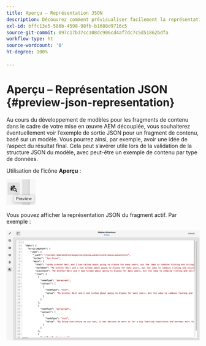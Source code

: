 ```yaml
---
title: Aperçu – Représentation JSON
description: Découvrez comment prévisualiser facilement la représentation JSON de vos fragments de contenu lors de la mise en œuvre de votre solution AEM découplée.
exl-id: bffc13e5-586b-4598-98fb-b1688d9716c5
source-git-commit: 097c17b37cc308dc906cd4af7dc7c5d51862bdfa
workflow-type: ht
source-wordcount: '0'
ht-degree: 100%

---
```


# Aperçu – Représentation JSON {#preview-json-representation}

Au cours du développement de modèles pour les fragments de contenu dans le cadre de votre mise en œuvre AEM découplée, vous souhaiterez éventuellement voir l’exemple de sortie JSON pour un fragment de contenu, basé sur un modèle. Vous pourrez ainsi, par exemple, avoir une idée de l’aspect du résultat final. Cela peut s’avérer utile lors de la validation de la structure JSON du modèle, avec peut-être un exemple de contenu par type de données.

Utilisation de l’icône **Aperçu** :

![Éditeur de fragment de contenu – onglet Aperçu](assets/cfm-preview-01.png)

Vous pouvez afficher la représentation JSON du fragment actif. Par exemple :

![Éditeur de fragment de contenu – Aperçu d’un fragment](assets/cfm-preview-02.png)
